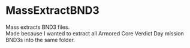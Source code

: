 # MassExtractBND3
Mass extracts BND3 files.  
Made because I wanted to extract all Armored Core Verdict Day mission BND3s into the same folder.